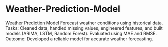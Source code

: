 # Weather-Prediction-Model
Weather Prediction Model Forecast weather conditions using historical data. 
Tasks: Cleaned data, handled missing values, engineered features, and built models (ARIMA, LSTM, Random Forest). Evaluated using MAE and RMSE. 
Outcome: Developed a reliable model for accurate weather forecasting.
